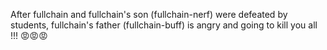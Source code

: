 After fullchain and fullchain's son (fullchain-nerf) were defeated by students, fullchain's father (fullchain-buff) is angry and going to kill you all !!! 😡😡😡